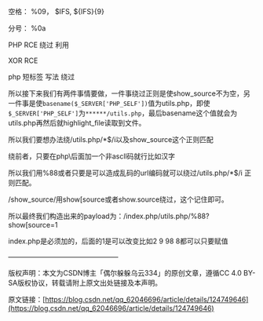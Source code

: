 空格： %09， $IFS, ${IFS}{9}

分号： %0a

PHP RCE 绕过 利用

XOR RCE

php 短标签 写法 绕过

所以接下来我们有两件事情要做，一件事绕过正则是使show_source不为空，另一件事是使`basename($_SERVER['PHP_SELF'])`值为utils.php，即使`$_SERVER['PHP_SELF']`为`******/utils.php`，最后basename这个值就会为utils.php再然后就highlight_file读取到文件。

所以我们要想办法绕\/utils\.php\/\*\$/i以及show_source这个正则匹配

绕前者，只要在php\\后面加一个非ascll码就行比如汉字

所以我们用%88或者只要是可以造成乱码的url编码就可以绕过/utils\.php\/\*\$/i 正则匹配。

/show_source/用show[source或者show.source绕过，这个记住即可。

所以最终我们构造出来的payload为：/index.php/utils.php/%88?show[source=1

index.php是必须加的，后面的1是可以改变比如2 9 98 8都可以只要赋值

————————————————

版权声明：本文为CSDN博主「偶尔躲躲乌云334」的原创文章，遵循CC 4.0 BY-SA版权协议，转载请附上原文出处链接及本声明。

原文链接：[https://blog.csdn.net/qq_62046696/article/details/124749646](https://blog.csdn.net/qq_62046696/article/details/124749646)